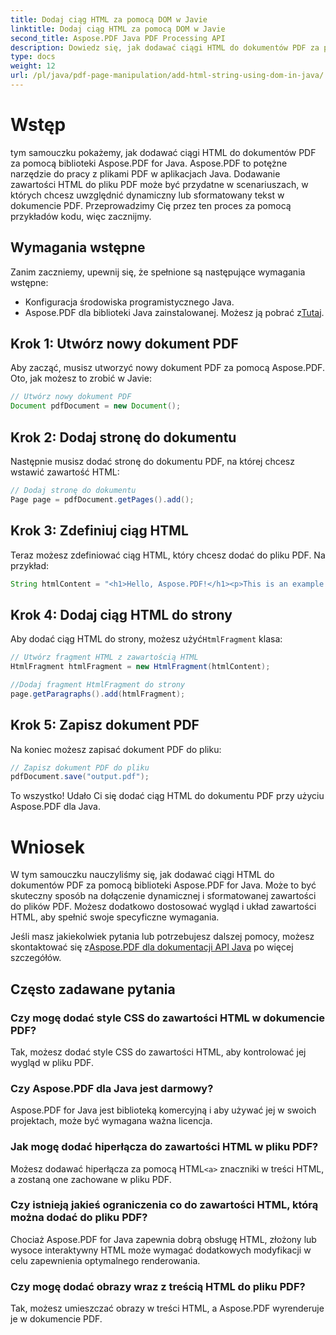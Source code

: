 ```yaml
---
title: Dodaj ciąg HTML za pomocą DOM w Javie
linktitle: Dodaj ciąg HTML za pomocą DOM w Javie
second_title: Aspose.PDF Java PDF Processing API
description: Dowiedz się, jak dodawać ciągi HTML do dokumentów PDF za pomocą biblioteki Aspose.PDF for Java. Ten przewodnik krok po kroku pokaże Ci proces z przykładami kodu źródłowego.
type: docs
weight: 12
url: /pl/java/pdf-page-manipulation/add-html-string-using-dom-in-java/
---
```


# Wstęp
tym samouczku pokażemy, jak dodawać ciągi HTML do dokumentów PDF za pomocą biblioteki Aspose.PDF for Java. Aspose.PDF to potężne narzędzie do pracy z plikami PDF w aplikacjach Java. Dodawanie zawartości HTML do pliku PDF może być przydatne w scenariuszach, w których chcesz uwzględnić dynamiczny lub sformatowany tekst w dokumencie PDF. Przeprowadzimy Cię przez ten proces za pomocą przykładów kodu, więc zacznijmy.

## Wymagania wstępne
Zanim zaczniemy, upewnij się, że spełnione są następujące wymagania wstępne:
- Konfiguracja środowiska programistycznego Java.
-  Aspose.PDF dla biblioteki Java zainstalowanej. Możesz ją pobrać z[Tutaj](https://releases.aspose.com/pdf/java/).

## Krok 1: Utwórz nowy dokument PDF
Aby zacząć, musisz utworzyć nowy dokument PDF za pomocą Aspose.PDF. Oto, jak możesz to zrobić w Javie:

```java
// Utwórz nowy dokument PDF
Document pdfDocument = new Document();
```

## Krok 2: Dodaj stronę do dokumentu
Następnie musisz dodać stronę do dokumentu PDF, na której chcesz wstawić zawartość HTML:

```java
// Dodaj stronę do dokumentu
Page page = pdfDocument.getPages().add();
```

## Krok 3: Zdefiniuj ciąg HTML
Teraz możesz zdefiniować ciąg HTML, który chcesz dodać do pliku PDF. Na przykład:

```java
String htmlContent = "<h1>Hello, Aspose.PDF!</h1><p>This is an example of adding HTML content to a PDF document.</p>";
```

## Krok 4: Dodaj ciąg HTML do strony
 Aby dodać ciąg HTML do strony, możesz użyć`HtmlFragment` klasa:

```java
// Utwórz fragment HTML z zawartością HTML
HtmlFragment htmlFragment = new HtmlFragment(htmlContent);

//Dodaj fragment HtmlFragment do strony
page.getParagraphs().add(htmlFragment);
```

## Krok 5: Zapisz dokument PDF
Na koniec możesz zapisać dokument PDF do pliku:

```java
// Zapisz dokument PDF do pliku
pdfDocument.save("output.pdf");
```

To wszystko! Udało Ci się dodać ciąg HTML do dokumentu PDF przy użyciu Aspose.PDF dla Java.

# Wniosek
W tym samouczku nauczyliśmy się, jak dodawać ciągi HTML do dokumentów PDF za pomocą biblioteki Aspose.PDF for Java. Może to być skuteczny sposób na dołączenie dynamicznej i sformatowanej zawartości do plików PDF. Możesz dodatkowo dostosować wygląd i układ zawartości HTML, aby spełnić swoje specyficzne wymagania.

 Jeśli masz jakiekolwiek pytania lub potrzebujesz dalszej pomocy, możesz skontaktować się z[Aspose.PDF dla dokumentacji API Java](https://reference.aspose.com/pdf/java/) po więcej szczegółów.

## Często zadawane pytania

### Czy mogę dodać style CSS do zawartości HTML w dokumencie PDF?
   Tak, możesz dodać style CSS do zawartości HTML, aby kontrolować jej wygląd w pliku PDF.

### Czy Aspose.PDF dla Java jest darmowy?
   Aspose.PDF for Java jest biblioteką komercyjną i aby używać jej w swoich projektach, może być wymagana ważna licencja.

### Jak mogę dodać hiperłącza do zawartości HTML w pliku PDF?
   Możesz dodawać hiperłącza za pomocą HTML`<a>` znaczniki w treści HTML, a zostaną one zachowane w pliku PDF.

### Czy istnieją jakieś ograniczenia co do zawartości HTML, którą można dodać do pliku PDF?
   Chociaż Aspose.PDF for Java zapewnia dobrą obsługę HTML, złożony lub wysoce interaktywny HTML może wymagać dodatkowych modyfikacji w celu zapewnienia optymalnego renderowania.

### Czy mogę dodać obrazy wraz z treścią HTML do pliku PDF?
   Tak, możesz umieszczać obrazy w treści HTML, a Aspose.PDF wyrenderuje je w dokumencie PDF.